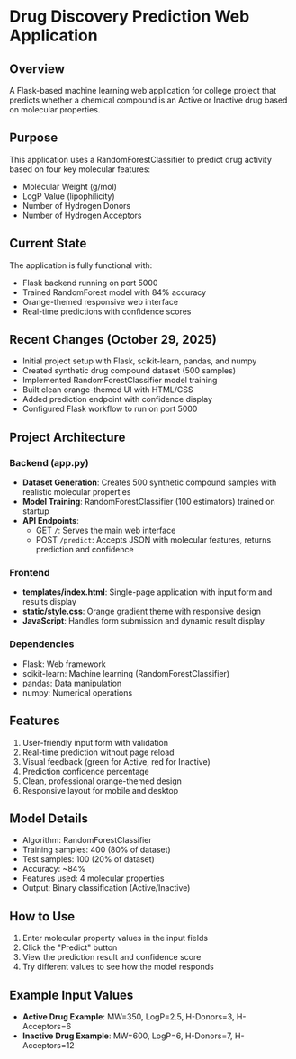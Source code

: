 # Drug Discovery Prediction Web Application

## Overview
A Flask-based machine learning web application for college project that predicts whether a chemical compound is an Active or Inactive drug based on molecular properties.

## Purpose
This application uses a RandomForestClassifier to predict drug activity based on four key molecular features:
- Molecular Weight (g/mol)
- LogP Value (lipophilicity)
- Number of Hydrogen Donors
- Number of Hydrogen Acceptors

## Current State
The application is fully functional with:
- Flask backend running on port 5000
- Trained RandomForest model with 84% accuracy
- Orange-themed responsive web interface
- Real-time predictions with confidence scores

## Recent Changes (October 29, 2025)
- Initial project setup with Flask, scikit-learn, pandas, and numpy
- Created synthetic drug compound dataset (500 samples)
- Implemented RandomForestClassifier model training
- Built clean orange-themed UI with HTML/CSS
- Added prediction endpoint with confidence display
- Configured Flask workflow to run on port 5000

## Project Architecture

### Backend (app.py)
- **Dataset Generation**: Creates 500 synthetic compound samples with realistic molecular properties
- **Model Training**: RandomForestClassifier (100 estimators) trained on startup
- **API Endpoints**:
  - GET `/`: Serves the main web interface
  - POST `/predict`: Accepts JSON with molecular features, returns prediction and confidence

### Frontend
- **templates/index.html**: Single-page application with input form and results display
- **static/style.css**: Orange gradient theme with responsive design
- **JavaScript**: Handles form submission and dynamic result display

### Dependencies
- Flask: Web framework
- scikit-learn: Machine learning (RandomForestClassifier)
- pandas: Data manipulation
- numpy: Numerical operations

## Features
1. User-friendly input form with validation
2. Real-time prediction without page reload
3. Visual feedback (green for Active, red for Inactive)
4. Prediction confidence percentage
5. Clean, professional orange-themed design
6. Responsive layout for mobile and desktop

## Model Details
- Algorithm: RandomForestClassifier
- Training samples: 400 (80% of dataset)
- Test samples: 100 (20% of dataset)
- Accuracy: ~84%
- Features used: 4 molecular properties
- Output: Binary classification (Active/Inactive)

## How to Use
1. Enter molecular property values in the input fields
2. Click the "Predict" button
3. View the prediction result and confidence score
4. Try different values to see how the model responds

## Example Input Values
- **Active Drug Example**: MW=350, LogP=2.5, H-Donors=3, H-Acceptors=6
- **Inactive Drug Example**: MW=600, LogP=6, H-Donors=7, H-Acceptors=12
